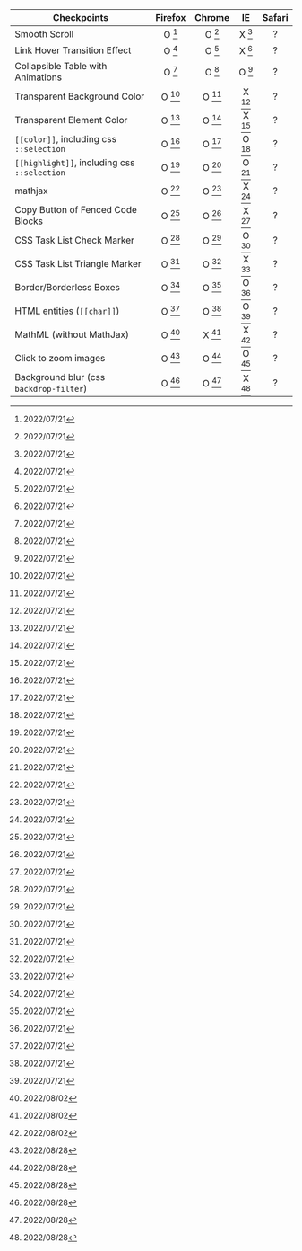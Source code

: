 | Checkpoints                                     | Firefox  | Chrome    | IE      | Safari     |
|-------------------------------------------------|:--------:|:---------:|:-------:|:----------:|
| Smooth Scroll                                   | O  [^A]  | O  [^A]   | X  [^A] | ?          |
| Link Hover Transition Effect                    | O  [^A]  | O  [^A]   | X  [^A] | ?          |
| Collapsible Table with Animations               | O  [^A]  | O  [^A]   | O  [^A] | ?          |
| Transparent Background Color                    | O  [^A]  | O  [^A]   | X  [^A] | ?          |
| Transparent Element Color                       | O  [^A]  | O  [^A]   | X  [^A] | ?          |
| `[[color]]`, including css `::selection`        | O  [^A]  | O  [^A]   | O  [^A] | ?          |
| `[[highlight]]`, including css `::selection`    | O  [^A]  | O  [^A]   | O  [^A] | ?          |
| mathjax                                         | O  [^A]  | O  [^A]   | X  [^A] | ?          |
| Copy Button of Fenced Code Blocks               | O  [^A]  | O  [^A]   | X  [^A] | ?          |
| CSS Task List Check Marker                      | O  [^A]  | O  [^A]   | O  [^A] | ?          |
| CSS Task List Triangle Marker                   | O  [^A]  | O  [^A]   | X  [^A] | ?          |
| Border/Borderless Boxes                         | O  [^A]  | O  [^A]   | O  [^A] | ?          |
| HTML entities (`[[char]]`)                      | O  [^A]  | O  [^A]   | O  [^A] | ?          |
| MathML (without MathJax)                        | O  [^B]  | X  [^B]   | X  [^B] | ?          |
| Click to zoom images                            | O  [^C]  | O  [^C]   | O  [^C] | ?          |
| Background blur (css `backdrop-filter`)         | O  [^C]  | O  [^C]   | X  [^C] | ?          |

[^A]: 2022/07/21
[^B]: 2022/08/02
[^C]: 2022/08/28